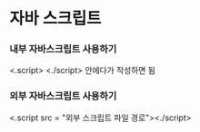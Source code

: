<h1>자바 스크립트</h1>

<h3>내부 자바스크립트 사용하기</h3>
<.script>  <./script> 안에다가 작성하면 됨


<h3>외부 자바스크립트 사용하기</h3>
<.script src = "외부 스크립트 파일 경로"><./script>
